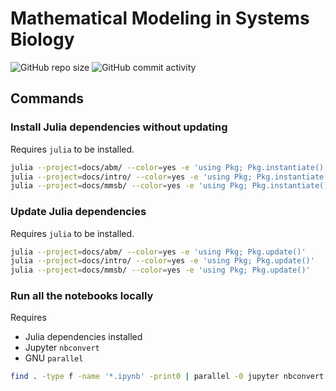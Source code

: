 # Mathematical Modeling in Systems Biology

![GitHub repo size](https://img.shields.io/github/repo-size/NTUMitoLab/mmsb-bebi-5009) ![GitHub commit activity](https://img.shields.io/github/commit-activity/m/NTUMitoLab/mmsb-bebi-5009)

## Commands

### Install Julia dependencies without updating

Requires `julia` to be installed.

```bash
julia --project=docs/abm/ --color=yes -e 'using Pkg; Pkg.instantiate()'
julia --project=docs/intro/ --color=yes -e 'using Pkg; Pkg.instantiate()'
julia --project=docs/mmsb/ --color=yes -e 'using Pkg; Pkg.instantiate()'
```

### Update Julia dependencies

Requires `julia` to be installed.

```bash
julia --project=docs/abm/ --color=yes -e 'using Pkg; Pkg.update()'
julia --project=docs/intro/ --color=yes -e 'using Pkg; Pkg.update()'
julia --project=docs/mmsb/ --color=yes -e 'using Pkg; Pkg.update()'
```

### Run all the notebooks locally

Requires
- Julia dependencies installed
- Jupyter `nbconvert`
- GNU `parallel`

```bash
find . -type f -name '*.ipynb' -print0 | parallel -0 jupyter nbconvert --to notebook --ExecutePreprocessor.timeout=600 --execute --inplace {}
```